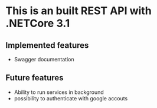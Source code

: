 # This is an built REST API with .NETCore 3.1

## Implemented features
* Swagger documentation

## Future features
* Ability to run services in background
* possibility to authenticate with google accouts
